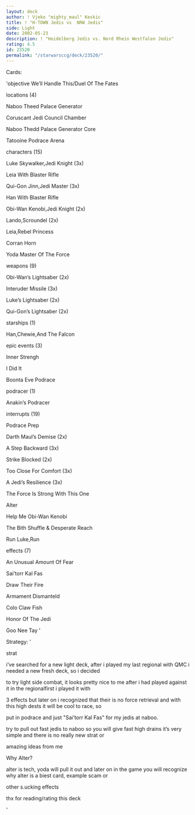 ```yaml
---
layout: deck
author: ! Vjeko "mighty_maul" Keskic
title: ! "H-TOWN Jedis vs  NRW Jedis"
side: Light
date: 2002-05-23
description: ! "Heidelberg Jedis vs. Nord Rhein Westfalen Jedis"
rating: 4.5
id: 23520
permalink: "/starwarsccg/deck/23520/"
---
```

Cards: 

'objective 	 	We’ll Handle This/Duel Of The Fates



locations (4)


Naboo  Theed Palace Generator

Coruscant  Jedi Council Chamber

Naboo  Thedd Palace Generator Core

Tatooine  Podrace Arena


characters (15)


Luke Skywalker,Jedi Knight (3x)

Leia With Blaster Rifle

Qui-Gon Jinn,Jedi Master (3x)

Han With Blaster Rifle

Obi-Wan Kenobi,Jedi Knight (2x)

Lando,Scroundel (2x)

Leia,Rebel Princess

Corran Horn

Yoda Master Of The Force



weapons (9)


Obi-Wan’s Lightsaber (2x)

Interuder Missile (3x)

Luke’s Lightsaber (2x)

Qui-Gon’s Lightsaber (2x)



starships (1)


Han,Chewie,And The Falcon


epic events (3)


Inner Strengh

I Did It

Boonta Eve Podrace


podracer (1)


Anakin’s Podracer


interrupts (19)


Podrace Prep

Darth Maul’s Demise (2x)

A Step Backward (3x)

Strike Blocked (2x)

Too Close For Comfort (3x)

A Jedi’s Resilience (3x)

The Force Is Strong With This One

Alter

Help Me Obi-Wan Kenobi

The Bith Shuffle & Desperate Reach

Run Luke,Run


effects (7)


An Unusual Amount Of Fear

Sai’torr Kal Fas

Draw Their Fire

Armament Dismanteld

Colo Claw Fish

Honor Of The Jedi

Goo Nee Tay '

Strategy: '

strat 


i’ve searched for a new light deck, after i played my last regional with QMC i needed a new fresh deck, so i decided

to try light side combat, it looks pretty nice to me after i had played against it in the regionalfirst i played it with

3 effects but later on i recognized that their is no force retrieval and with this high dests it will be cool to race, so 

put in podrace and just "Sai’torr Kal Fas" for my jedis at naboo.


try to pull out fast jedis to naboo so you will give fast high drains it’s very simple and there is no really new strat or 

amazing ideas from me



Why Alter?


alter is tech, yoda will pull it out and later on in the game you will recognize why alter is a biest card, example scam or 

other s.ucking effects


thx for reading/rating this deck


'
